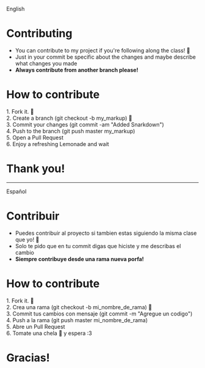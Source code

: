 English
<h1>Contributing</h1><p>
  <ul>
  <li>You can contribute to my project if you're following along the class! 🍬<br>
  <li>Just in your commit be specific about the changes and maybe describe what changes you made<br>
  <li><b>Always contribute from another branch please!</b>
    </ul><p>
  
  <h1>How to contribute</h1>
  1. Fork it. 🍴 <br>
  2. Create a branch (git checkout -b my_markup) 🌳 <br>
  3. Commit your changes (git commit -am "Added Snarkdown")<br>
  4. Push to the branch (git push master my_markup)<br>
  5. Open a Pull Request<br>
  6. Enjoy a refreshing Lemonade and wait<p>
  
  <h1>Thank you!</h1>
  <hr>
  Español
  <h1>Contribuir</h1><p>
  <ul>
  <li>Puedes contribuir al proyecto si tambien estas siguiendo la misma clase que yo! 🍬<br>
  <li>Solo te pido que en tu commit digas que hiciste y me describas el cambio<br>
  <li><b>Siempre contribuye desde una rama nueva porfa!</b>
    </ul><p>
  
  <h1>How to contribute</h1>
  1. Fork it. 🍴 <br>
  2. Crea una rama (git checkout -b mi_nombre_de_rama) 🌳 <br>
  3. Commit tus cambios con mensaje (git commit -m "Agregue un codigo")<br>
  4. Push a la rama (git push master mi_nombre_de_rama)<br>
  5. Abre un Pull Request<br>
  6. Tomate una chela 🍺 y espera :3<p>
  
  <h1>Gracias!</h1>
